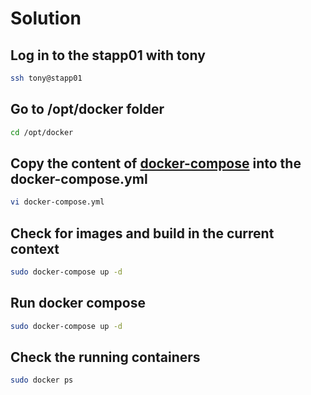 # Solution

## Log in to the stapp01 with tony

```bash
ssh tony@stapp01
```

## Go to /opt/docker folder

```bash
cd /opt/docker
```

## Copy the content of [docker-compose](./docker-compose.yaml) into the docker-compose.yml

```bash
vi docker-compose.yml
```

## Check for images and build in the current context

```bash
sudo docker-compose up -d
```

## Run docker compose

```bash
sudo docker-compose up -d
```

## Check the running containers

```bash
sudo docker ps
```
